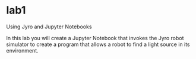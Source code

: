 # lab1
Using Jyro and Jupyter Notebooks

In this lab you will create a Jupyter Notebook that invokes the Jyro
robot simulator to create a program that allows a robot to find a light
source in its environment. 